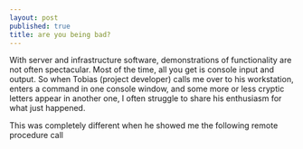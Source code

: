```yaml
---
layout: post
published: true
title: are you being bad?
---
```

With server and infrastructure software, demonstrations of functionality are not often spectacular. Most of the time, all you get is console input and output. So when Tobias (project developer) calls me over to his workstation, enters a command in one console window, and some more or less cryptic letters appear in another one, I often struggle to share his enthusiasm for what just happened.

This was completely different when he showed me the following remote procedure call
